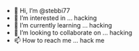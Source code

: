 - 👋 Hi, I’m @stebbi77
- 👀 I’m interested in ... hacking
- 🌱 I’m currently learning ... hacking
- 💞️ I’m looking to collaborate on ... hacking
- 📫 How to reach me ... hack me

<!---
stebbi77/stebbi77 is a ✨ special ✨ repository because its `README.md` (this file) appears on your GitHub profile.
You can click the Preview link to take a look at your changes.
--->
